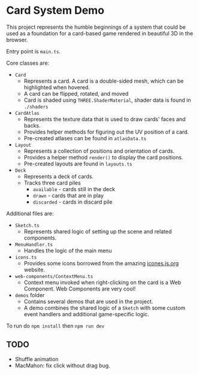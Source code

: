 # Card System Demo

This project represents the humble beginnings of a system that could be used as a foundation for a card-based game rendered in beautiful 3D in the browser.

Entry point is `main.ts`.

Core classes are:
- `Card`
  - Represents a card. A card is a double-sided mesh, which can be highlighted when hovered. 
  - A card can be flipped, rotated, and moved
  - Card is shaded using `THREE.ShaderMaterial`, shader data is found in `./shaders`
- `CardAtlas`
  - Represents the texture data that is used to draw cards' faces and backs. 
  - Provides helper methods for figuring out the UV position of a card. 
  - Pre-created atlases can be found in `atlasData.ts`
- `Layout`
  - Represents a collection of positions and orientation of cards. 
  - Provides a helper method `render()` to display the card positions.
  - Pre-created layouts are found in `layouts.ts`
- `Deck`
  - Represents a deck of cards. 
  - Tracks three card piles
    - `available` - cards still in the deck
    - `drawn` - cards that are in play
    - `discarded` - cards in discard pile

Additional files are:
- `Sketch.ts`
  - Represents shared logic of setting up the scene and related components.
- `MenuHandler.ts`
  - Handles the logic of the main menu
- `icons.ts`
  - Provides some icons borrowed from the amazing [icones.js.org](https://icones.js.org/) website.
- `web-components/ContextMenu.ts`
  - Context menu invoked when right-clicking on the card is a Web Component. Web Components are very cool!
- `demos` folder
  - Contains several demos that are used in the project.
  - A demo combines the shared logic of a `Sketch` with some custom event handlers and additional game-specific logic.


To run do `npm install` then `npm run dev`

## TODO

- Shuffle animation
- MacMahon: fix click without drag bug.